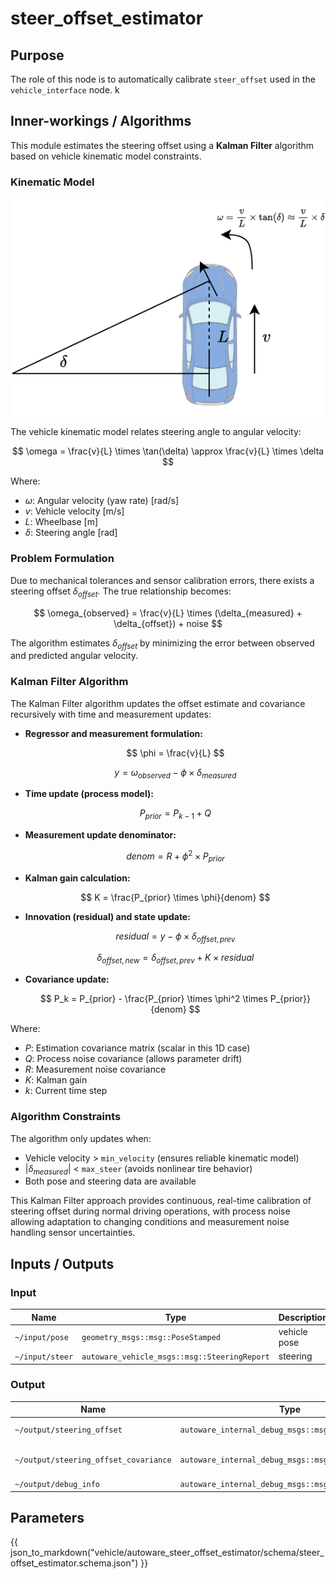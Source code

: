 # steer_offset_estimator

## Purpose

The role of this node is to automatically calibrate `steer_offset` used in the `vehicle_interface` node.
k

## Inner-workings / Algorithms

This module estimates the steering offset using a **Kalman Filter** algorithm based on vehicle kinematic model constraints.

### Kinematic Model

![kinematics](./image/kinematics.png)

The vehicle kinematic model relates steering angle to angular velocity:

$$
\omega = \frac{v}{L} \times \tan(\delta) \approx \frac{v}{L} \times \delta
$$

Where:

- $\omega$: Angular velocity (yaw rate) [rad/s]
- $v$: Vehicle velocity [m/s]
- $L$: Wheelbase [m]
- $\delta$: Steering angle [rad]

### Problem Formulation

Due to mechanical tolerances and sensor calibration errors, there exists a steering offset $\delta_{offset}$. The true relationship becomes:

$$
\omega_{observed} = \frac{v}{L} \times (\delta_{measured} + \delta_{offset}) + noise
$$

The algorithm estimates $\delta_{offset}$ by minimizing the error between observed and predicted angular velocity.

### Kalman Filter Algorithm

The Kalman Filter algorithm updates the offset estimate and covariance recursively with time and measurement updates:

- **Regressor and measurement formulation:**

  $$
  \phi = \frac{v}{L}
  $$

  $$
  y = \omega_{observed} - \phi \times \delta_{measured}
  $$

- **Time update (process model):**

  $$
  P_{prior} = P_{k-1} + Q
  $$

- **Measurement update denominator:**

  $$
  denom = R + \phi^2 \times P_{prior}
  $$

- **Kalman gain calculation:**

  $$
  K = \frac{P_{prior} \times \phi}{denom}
  $$

- **Innovation (residual) and state update:**

  $$
  residual = y - \phi \times \delta_{offset,prev}
  $$

  $$
  \delta_{offset,new} = \delta_{offset,prev} + K \times residual
  $$

- **Covariance update:**

  $$
  P_k = P_{prior} - \frac{P_{prior} \times \phi^2 \times P_{prior}}{denom}
  $$

Where:

- $P$: Estimation covariance matrix (scalar in this 1D case)
- $Q$: Process noise covariance (allows parameter drift)
- $R$: Measurement noise covariance
- $K$: Kalman gain
- $k$: Current time step

### Algorithm Constraints

The algorithm only updates when:

- Vehicle velocity > `min_velocity` (ensures reliable kinematic model)
- $|\delta_{measured}|$ < `max_steer` (avoids nonlinear tire behavior)
- Both pose and steering data are available

This Kalman Filter approach provides continuous, real-time calibration of steering offset during normal driving operations, with process noise allowing adaptation to changing conditions and measurement noise handling sensor uncertainties.

## Inputs / Outputs

### Input

| Name            | Type                                         | Description  |
| --------------- | -------------------------------------------- | ------------ |
| `~/input/pose`  | `geometry_msgs::msg::PoseStamped`            | vehicle pose |
| `~/input/steer` | `autoware_vehicle_msgs::msg::SteeringReport` | steering     |

### Output

| Name                                  | Type                                                | Description                   |
| ------------------------------------- | --------------------------------------------------- | ----------------------------- |
| `~/output/steering_offset`            | `autoware_internal_debug_msgs::msg::Float32Stamped` | steering offset               |
| `~/output/steering_offset_covariance` | `autoware_internal_debug_msgs::msg::Float32Stamped` | covariance of steering offset |
| `~/output/debug_info`                 | `autoware_internal_debug_msgs::msg::StringStamped`  | debug info                    |

## Parameters

{{ json_to_markdown("vehicle/autoware_steer_offset_estimator/schema/steer_offset_estimator.schema.json") }}
